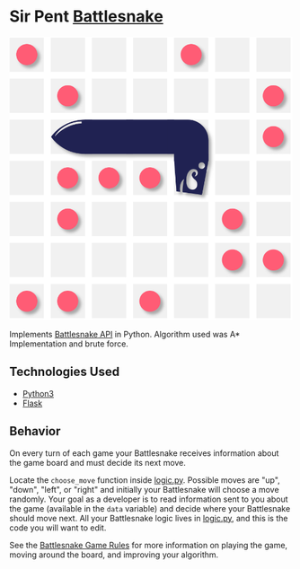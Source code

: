 # Sir Pent [Battlesnake](http://play.battlesnake.com?utm_source=github&utm_medium=readme&utm_campaign=python_starter&utm_content=homepage)

![Battlesnake Logo](/sirpent.png)

Implements [Battlesnake API](https://docs.battlesnake.com/references/api) in Python. Algorithm used was A* Implementation and brute force. 

## Technologies Used

* [Python3](https://www.python.org/)
* [Flask](https://flask.palletsprojects.com/)
## Behavior

On every turn of each game your Battlesnake receives information about the game board and must decide its next move.

Locate the `choose_move` function inside [logic.py](logic.py#L27). Possible moves are "up", "down", "left", or "right" and initially your Battlesnake will choose a move randomly. Your goal as a developer is to read information sent to you about the game (available in the `data` variable) and decide where your Battlesnake should move next. All your Battlesnake logic lives in [logic.py](logic.py), and this is the code you will want to edit.

See the [Battlesnake Game Rules](https://docs.battlesnake.com/references/rules) for more information on playing the game, moving around the board, and improving your algorithm.